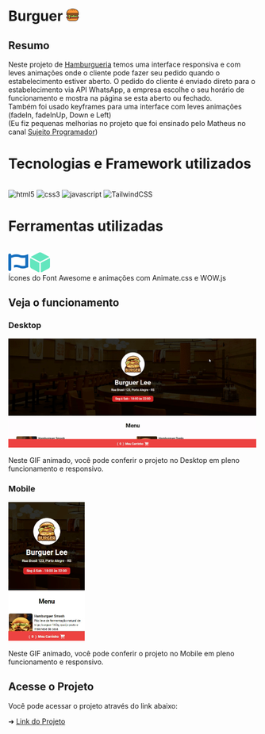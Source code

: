 # Burguer <img src="./private/burguer.png" height="25" width="25">

## Resumo

Neste projeto de [Hamburgueria](https://ezequiel-lee.github.io/burguer-lee/) temos uma interface responsiva e com leves animações onde o cliente pode fazer seu pedido quando o estabelecimento estiver aberto. O pedido do cliente é enviado direto para o estabelecimento via API WhatsApp, a empresa escolhe o seu horário de funcionamento e mostra na página se esta aberto ou fechado. <br>
Também foi usado keyframes para uma interface com leves animações (fadeIn, fadeInUp, Down e Left) <br>
(Eu fiz pequenas melhorias no projeto que foi ensinado pelo Matheus no canal [Sujeito Programador](https://www.youtube.com/watch?v=rjXXDv23-6Y))

# Tecnologias e Framework utilizados

<div style="display: inline_block"><br>
  <img height="40" width="40" alt="html5" src="https://devicons.dev.br/icons?icon=HTML&size=48&theme=dark&perline=1"/>
	<img height="40" width="40" alt="css3" src="https://devicons.dev.br/icons?icon=CSS&size=48&theme=dark&perline=1"/>
  <img height="40" width="40" alt="javascript" src="https://devicons.dev.br/icons?icon=JavaScript&size=48&theme=dark&perline=1"/>
  <img height="40" width="40" alt="TailwindCSS" src="https://devicons.dev.br/icons?icon=Tailwindcss&size=48&theme=dark&perline=1"/>
</div>

# Ferramentas utilizadas

<div style="display: inline_block"><br>
  <img height="40" width="40" alt="html5" src="./private/font-awesome.svg"/>
  <img height="40" width="40" alt="html5" src="./private/dice.svg"/>
</div>
Ícones do Font Awesome e animações com Animate.css e WOW.js

## Veja o funcionamento
### Desktop

<img src="./private/burguer-desktop.gif" alt="Gif mostrando o funcionamento do projeto" width="500">

Neste GIF animado, você pode conferir o projeto no Desktop em pleno funcionamento e responsivo.

### Mobile

<img src="./private/burguer-mobile.gif" alt="Gif mostrando o funcionamento do projeto" height="280">

Neste GIF animado, você pode conferir o projeto no Mobile em pleno funcionamento e responsivo.

## Acesse o Projeto

Você pode acessar o projeto através do link abaixo:

➜ [Link do Projeto](https://ezequiel-lee.github.io/burguer-lee/)
